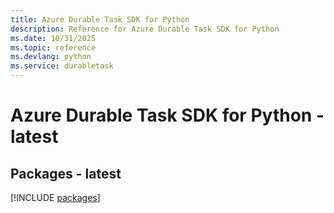 ```yaml
---
title: Azure Durable Task SDK for Python
description: Reference for Azure Durable Task SDK for Python
ms.date: 10/31/2025
ms.topic: reference
ms.devlang: python
ms.service: durabletask
---
```

# Azure Durable Task SDK for Python - latest
## Packages - latest
[!INCLUDE [packages](durable-task-index.md)]